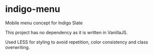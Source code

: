 # indigo-menu
Mobile menu concept for Indigo Slate

This project has no dependency as it is written in VanillaJS.

Used LESS for styling to avoid repetition, color consistency and class overwriting.
